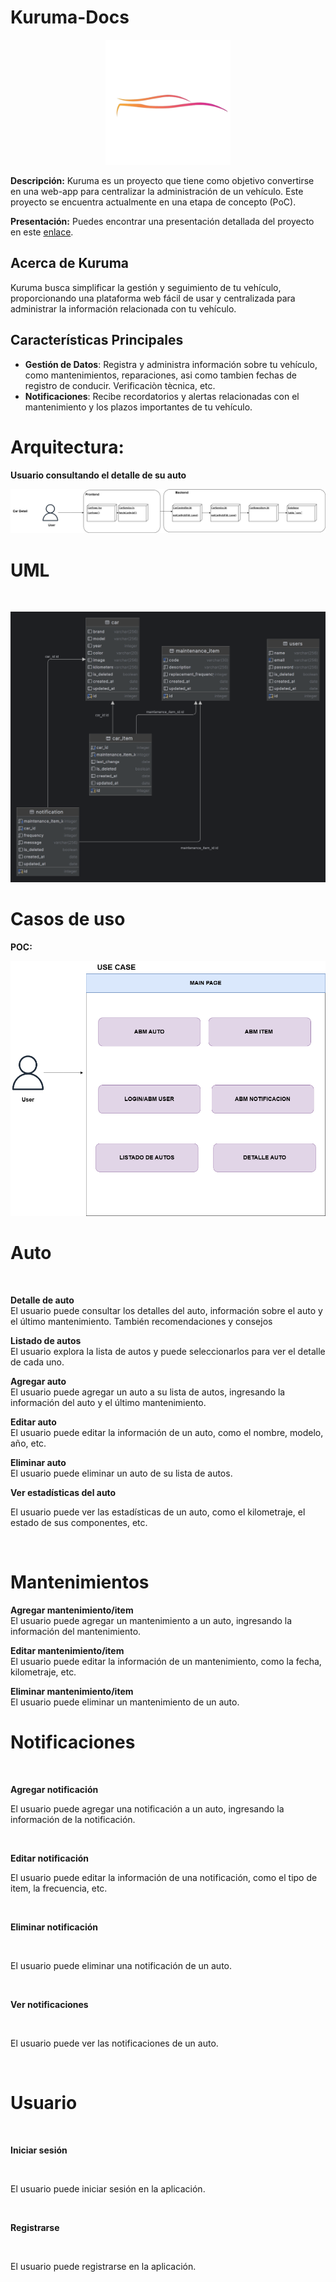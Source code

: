 # Kuruma-Docs
<div  align="center"><img src="assets/kuruma.png" alt="alt text" alt="alt text" height="200" width="200" /></div>

**Descripción:**
Kuruma es un proyecto que tiene como objetivo convertirse en una web-app para centralizar la administración de un vehículo. Este proyecto se encuentra actualmente en una etapa de concepto (PoC).

**Presentación:**
Puedes encontrar una presentación detallada del proyecto en este [enlace](https://docs.google.com/presentation/d/1PSSQ1QTzhdLFFvP2EvH3GRkeTXDN7T419HXD_mnkW1M/edit?usp=sharing).

## Acerca de Kuruma
Kuruma busca simplificar la gestión y seguimiento de tu vehículo, proporcionando una plataforma web fácil de usar y centralizada para administrar la información relacionada con tu vehículo.

## Características Principales
- **Gestión de Datos**: Registra y administra información sobre tu vehículo, como mantenimientos, reparaciones, asi como tambien fechas de registro de conducir. Verificaciòn tècnica, etc.
- **Notificaciones**: Recibe recordatorios y alertas relacionadas con el mantenimiento y los plazos importantes de tu vehículo.



# Arquitectura:
<b>Usuario consultando el detalle de su auto</b>

![title](assets/Architecture.png)

# UML

<br>

![title](assets/uml.png)

# Casos de uso

<b> POC: </b> 

![title](assets/CU.png)

# Auto 
<br>

<b> Detalle de auto </b>
<br>
El usuario puede consultar los detalles del auto, información sobre el auto y el último mantenimiento. También recomendaciones y consejos
</br>

<b> Listado de autos </b>
<br>
El usuario explora la lista de autos y puede seleccionarlos para ver el detalle de cada uno.
<br>

<b> Agregar auto </b>
<br>
El usuario puede agregar un auto a su lista de autos, ingresando la información del auto y el último mantenimiento.
<br>

<b> Editar auto </b>
<br>
El usuario puede editar la información de un auto, como el nombre, modelo, año, etc.
<br>

<b> Eliminar auto </b>
<br>
El usuario puede eliminar un auto de su lista de autos.
<br>

<b> Ver estadísticas del auto </b>
<br>

El usuario puede ver las estadísticas de un auto, como el kilometraje, el estado de sus componentes, etc.

<br>

# Mantenimientos

<b> Agregar mantenimiento/item </b>
<br>
El usuario puede agregar un mantenimiento a un auto, ingresando la información del mantenimiento.
<br>

<b> Editar mantenimiento/item </b>
<br>
El usuario puede editar la información de un mantenimiento, como la fecha, kilometraje, etc.
<br>
    
<b> Eliminar mantenimiento/item </b>
<br>
El usuario puede eliminar un mantenimiento de un auto.

# Notificaciones

<br>

<b> Agregar notificación </b>
<br>

El usuario puede agregar una notificación a un auto, ingresando la información de la notificación.

<br>

<b> Editar notificación </b>
<br>

El usuario puede editar la información de una notificación, como el tipo de item, la frecuencia, etc.


<br>

<b> Eliminar notificación </b>

<br>

El usuario puede eliminar una notificación de un auto.

<br>

<b> Ver notificaciones </b>

<br>

El usuario puede ver las notificaciones de un auto.

<br>


# Usuario

<br>

<b> Iniciar sesión </b>

<br>

El usuario puede iniciar sesión en la aplicación.

<br>

<b> Registrarse </b>

<br>

El usuario puede registrarse en la aplicación.

<br>


